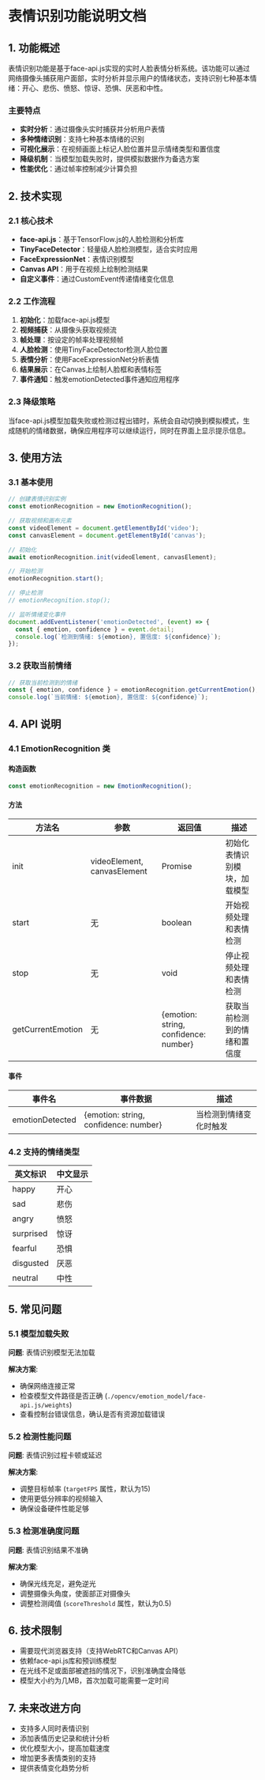 # 表情识别功能说明文档

## 1. 功能概述

表情识别功能是基于face-api.js实现的实时人脸表情分析系统。该功能可以通过网络摄像头捕获用户面部，实时分析并显示用户的情绪状态，支持识别七种基本情绪：开心、悲伤、愤怒、惊讶、恐惧、厌恶和中性。

### 主要特点

- **实时分析**：通过摄像头实时捕获并分析用户表情
- **多种情绪识别**：支持七种基本情绪的识别
- **可视化展示**：在视频画面上标记人脸位置并显示情绪类型和置信度
- **降级机制**：当模型加载失败时，提供模拟数据作为备选方案
- **性能优化**：通过帧率控制减少计算负担

## 2. 技术实现

### 2.1 核心技术

- **face-api.js**：基于TensorFlow.js的人脸检测和分析库
- **TinyFaceDetector**：轻量级人脸检测模型，适合实时应用
- **FaceExpressionNet**：表情识别模型
- **Canvas API**：用于在视频上绘制检测结果
- **自定义事件**：通过CustomEvent传递情绪变化信息

### 2.2 工作流程

1. **初始化**：加载face-api.js模型
2. **视频捕获**：从摄像头获取视频流
3. **帧处理**：按设定的帧率处理视频帧
4. **人脸检测**：使用TinyFaceDetector检测人脸位置
5. **表情分析**：使用FaceExpressionNet分析表情
6. **结果展示**：在Canvas上绘制人脸框和表情标签
7. **事件通知**：触发emotionDetected事件通知应用程序

### 2.3 降级策略

当face-api.js模型加载失败或检测过程出错时，系统会自动切换到模拟模式，生成随机的情绪数据，确保应用程序可以继续运行，同时在界面上显示提示信息。

## 3. 使用方法

### 3.1 基本使用

```javascript
// 创建表情识别实例
const emotionRecognition = new EmotionRecognition();

// 获取视频和画布元素
const videoElement = document.getElementById('video');
const canvasElement = document.getElementById('canvas');

// 初始化
await emotionRecognition.init(videoElement, canvasElement);

// 开始检测
emotionRecognition.start();

// 停止检测
// emotionRecognition.stop();

// 监听情绪变化事件
document.addEventListener('emotionDetected', (event) => {
  const { emotion, confidence } = event.detail;
  console.log(`检测到情绪: ${emotion}, 置信度: ${confidence}`);
});
```

### 3.2 获取当前情绪

```javascript
// 获取当前检测到的情绪
const { emotion, confidence } = emotionRecognition.getCurrentEmotion();
console.log(`当前情绪: ${emotion}, 置信度: ${confidence}`);
```

## 4. API 说明

### 4.1 EmotionRecognition 类

#### 构造函数

```javascript
const emotionRecognition = new EmotionRecognition();
```

#### 方法

| 方法名 | 参数 | 返回值 | 描述 |
| ------ | ---- | ------ | ---- |
| init | videoElement, canvasElement | Promise<boolean> | 初始化表情识别模块，加载模型 |
| start | 无 | boolean | 开始视频处理和表情检测 |
| stop | 无 | void | 停止视频处理和表情检测 |
| getCurrentEmotion | 无 | {emotion: string, confidence: number} | 获取当前检测到的情绪和置信度 |

#### 事件

| 事件名 | 事件数据 | 描述 |
| ------ | -------- | ---- |
| emotionDetected | {emotion: string, confidence: number} | 当检测到情绪变化时触发 |

### 4.2 支持的情绪类型

| 英文标识 | 中文显示 |
| -------- | -------- |
| happy | 开心 |
| sad | 悲伤 |
| angry | 愤怒 |
| surprised | 惊讶 |
| fearful | 恐惧 |
| disgusted | 厌恶 |
| neutral | 中性 |

## 5. 常见问题

### 5.1 模型加载失败

**问题**: 表情识别模型无法加载

**解决方案**: 
- 确保网络连接正常
- 检查模型文件路径是否正确 (`./opencv/emotion_model/face-api.js/weights`)
- 查看控制台错误信息，确认是否有资源加载错误

### 5.2 检测性能问题

**问题**: 表情识别过程卡顿或延迟

**解决方案**:
- 调整目标帧率 (`targetFPS` 属性，默认为15)
- 使用更低分辨率的视频输入
- 确保设备硬件性能足够

### 5.3 检测准确度问题

**问题**: 表情识别结果不准确

**解决方案**:
- 确保光线充足，避免逆光
- 调整摄像头角度，使面部正对摄像头
- 调整检测阈值 (`scoreThreshold` 属性，默认为0.5)

## 6. 技术限制

- 需要现代浏览器支持（支持WebRTC和Canvas API）
- 依赖face-api.js库和预训练模型
- 在光线不足或面部被遮挡的情况下，识别准确度会降低
- 模型大小约为几MB，首次加载可能需要一定时间

## 7. 未来改进方向

- 支持多人同时表情识别
- 添加表情历史记录和统计分析
- 优化模型大小，提高加载速度
- 增加更多表情类别的支持
- 提供表情变化趋势分析